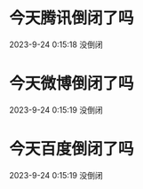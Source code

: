 # 今天腾讯倒闭了吗

2023-9-24 0:15:18 没倒闭

# 今天微博倒闭了吗

2023-9-24 0:15:19 没倒闭

# 今天百度倒闭了吗

2023-9-24 0:15:19 没倒闭

